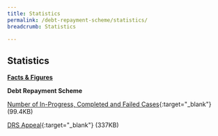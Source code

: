 ```yaml
---
title: Statistics
permalink: /debt-repayment-scheme/statistics/
breadcrumb: Statistics

---
```



Statistics
---

<u><b>Facts & Figures</b></u>

**Debt Repayment Scheme**

[Number of In-Progress, Completed and Failed Cases](/files/NumberofIn-Progress,CompletedandFailedCasesforDRS(Apr21).pdf/){:target="_blank"} (99.4KB)

[DRS Appeal](/files/DRSAppeal.pdf/){:target="_blank"} (337KB)
